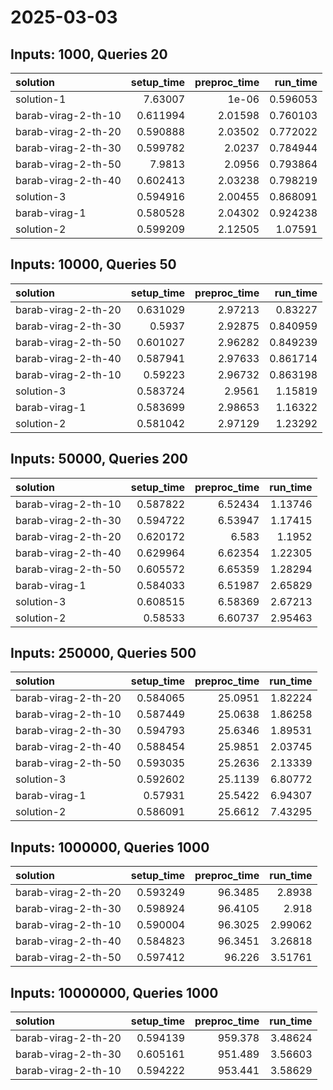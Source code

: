# 2025-03-03

## Inputs: 1000, Queries 20

| solution            |   setup_time |   preproc_time |   run_time |
|:--------------------|-------------:|---------------:|-----------:|
| solution-1          |     7.63007  |        1e-06   |   0.596053 |
| barab-virag-2-th-10 |     0.611994 |        2.01598 |   0.760103 |
| barab-virag-2-th-20 |     0.590888 |        2.03502 |   0.772022 |
| barab-virag-2-th-30 |     0.599782 |        2.0237  |   0.784944 |
| barab-virag-2-th-50 |     7.9813   |        2.0956  |   0.793864 |
| barab-virag-2-th-40 |     0.602413 |        2.03238 |   0.798219 |
| solution-3          |     0.594916 |        2.00455 |   0.868091 |
| barab-virag-1       |     0.580528 |        2.04302 |   0.924238 |
| solution-2          |     0.599209 |        2.12505 |   1.07591  |

## Inputs: 10000, Queries 50

| solution            |   setup_time |   preproc_time |   run_time |
|:--------------------|-------------:|---------------:|-----------:|
| barab-virag-2-th-20 |     0.631029 |        2.97213 |   0.83227  |
| barab-virag-2-th-30 |     0.5937   |        2.92875 |   0.840959 |
| barab-virag-2-th-50 |     0.601027 |        2.96282 |   0.849239 |
| barab-virag-2-th-40 |     0.587941 |        2.97633 |   0.861714 |
| barab-virag-2-th-10 |     0.59223  |        2.96732 |   0.863198 |
| solution-3          |     0.583724 |        2.9561  |   1.15819  |
| barab-virag-1       |     0.583699 |        2.98653 |   1.16322  |
| solution-2          |     0.581042 |        2.97129 |   1.23292  |

## Inputs: 50000, Queries 200

| solution            |   setup_time |   preproc_time |   run_time |
|:--------------------|-------------:|---------------:|-----------:|
| barab-virag-2-th-10 |     0.587822 |        6.52434 |    1.13746 |
| barab-virag-2-th-30 |     0.594722 |        6.53947 |    1.17415 |
| barab-virag-2-th-20 |     0.620172 |        6.583   |    1.1952  |
| barab-virag-2-th-40 |     0.629964 |        6.62354 |    1.22305 |
| barab-virag-2-th-50 |     0.605572 |        6.65359 |    1.28294 |
| barab-virag-1       |     0.584033 |        6.51987 |    2.65829 |
| solution-3          |     0.608515 |        6.58369 |    2.67213 |
| solution-2          |     0.58533  |        6.60737 |    2.95463 |

## Inputs: 250000, Queries 500

| solution            |   setup_time |   preproc_time |   run_time |
|:--------------------|-------------:|---------------:|-----------:|
| barab-virag-2-th-20 |     0.584065 |        25.0951 |    1.82224 |
| barab-virag-2-th-10 |     0.587449 |        25.0638 |    1.86258 |
| barab-virag-2-th-30 |     0.594793 |        25.6346 |    1.89531 |
| barab-virag-2-th-40 |     0.588454 |        25.9851 |    2.03745 |
| barab-virag-2-th-50 |     0.593035 |        25.2636 |    2.13339 |
| solution-3          |     0.592602 |        25.1139 |    6.80772 |
| barab-virag-1       |     0.57931  |        25.5422 |    6.94307 |
| solution-2          |     0.586091 |        25.6612 |    7.43295 |

## Inputs: 1000000, Queries 1000

| solution            |   setup_time |   preproc_time |   run_time |
|:--------------------|-------------:|---------------:|-----------:|
| barab-virag-2-th-20 |     0.593249 |        96.3485 |    2.8938  |
| barab-virag-2-th-30 |     0.598924 |        96.4105 |    2.918   |
| barab-virag-2-th-10 |     0.590004 |        96.3025 |    2.99062 |
| barab-virag-2-th-40 |     0.584823 |        96.3451 |    3.26818 |
| barab-virag-2-th-50 |     0.597412 |        96.226  |    3.51761 |

## Inputs: 10000000, Queries 1000

| solution            |   setup_time |   preproc_time |   run_time |
|:--------------------|-------------:|---------------:|-----------:|
| barab-virag-2-th-20 |     0.594139 |        959.378 |    3.48624 |
| barab-virag-2-th-30 |     0.605161 |        951.489 |    3.56603 |
| barab-virag-2-th-10 |     0.594222 |        953.441 |    3.58629 |